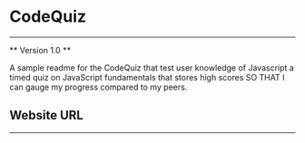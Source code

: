 # CodeQuiz

---

** Version 1.0 **

A sample readme for the CodeQuiz that test user knowledge of Javascript
a timed quiz on JavaScript fundamentals that stores high scores
SO THAT I can gauge my progress compared to my peers.

## Website URL

---
